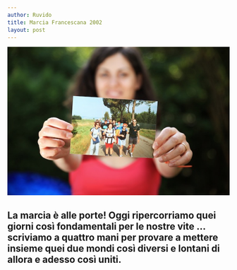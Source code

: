```yaml
---
author: Ruvido
title: Marcia Francescana 2002
layout: post
---
```


![](/img/posts/marcia2002.jpg)

## La marcia è alle porte! Oggi ripercorriamo quei giorni così fondamentali per le nostre vite ... scriviamo a quattro mani per  provare a mettere insieme quei due mondi così diversi e lontani di allora e adesso così uniti.
